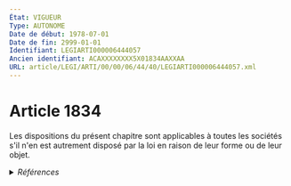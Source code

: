 ```yaml
---
État: VIGUEUR
Type: AUTONOME
Date de début: 1978-07-01
Date de fin: 2999-01-01
Identifiant: LEGIARTI000006444057
Ancien identifiant: ACAXXXXXXXX5X01834AAXXAA
URL: article/LEGI/ARTI/00/00/06/44/40/LEGIARTI000006444057.xml
---
```


<h1>Article 1834</h1>

Les dispositions du présent chapitre sont applicables à toutes les sociétés s'il
n'en est autrement disposé par la loi en raison de leur forme ou de leur objet.


<details>
  <summary><em>Références</em></summary>

  <h2>Articles faisant référence à l'article</h2>
  
  <ul>
    <li>
      <a href="https://legal.tricoteuses.fr//redirection/LEGIARTI000044564113?vers=git&vers=legifrance">Code monétaire et financier - article L548-1 AUTONOME VIGUEUR, en vigueur depuis le 2021-12-24</a> CITATION source
    </li>
    <li>
      <a href="https://legal.tricoteuses.fr//redirection/LEGIARTI000038588424?vers=git&vers=legifrance">Code monétaire et financier - article L548-1 AUTONOME MODIFIE, en vigueur du 2019-05-24 au 2021-12-24</a> CITATION source
    </li>
  </ul>
  
  <h2>Textes faisant référence à l'article</h2>
  
  <ul>
    <li>
      <a href="https://legal.tricoteuses.fr//redirection/JORFTEXT000000886567?vers=git&vers=legifrance">Loi n°78-9 du 4 janvier 1978 MODIFIANT LE TITRE IX DU LIVRE III DU CODE CIVIL</a> CREATION cible
    </li>
  </ul>
  
  <h2>Références faites par l'article</h2>
  
  <ul>
    <li>
      1978-01-04 CREATION source <a href="https://legal.tricoteuses.fr//redirection/JORFTEXT000000886567?vers=git&vers=legifrance">Loi n°78-9 du 4 janvier 1978 MODIFIANT LE TITRE IX DU LIVRE III DU CODE CIVIL</a>
    </li>
    <li>
      2999-01-01 CITATION cible <a href="https://legal.tricoteuses.fr//redirection/LEGIARTI000044564113?vers=git&vers=legifrance">Code monétaire et financier - article L548-1 AUTONOME VIGUEUR, en vigueur depuis le 2021-12-24</a>
    </li>
  </ul>
</details>
